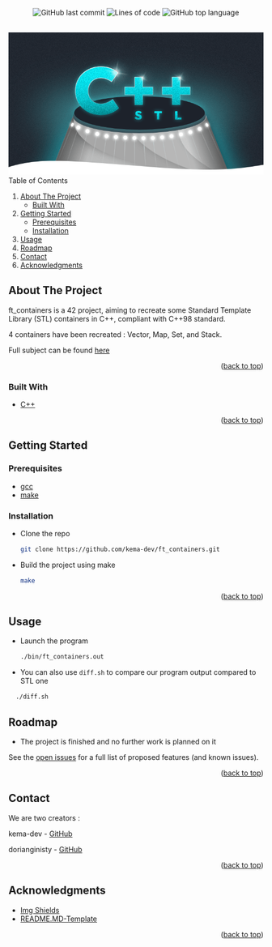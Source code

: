 <div id="top"></div>
<p align=center>
  <img alt="GitHub last commit" src="https://img.shields.io/github/last-commit/kema-dev/ft_containers">
  <img alt="Lines of code" src="https://img.shields.io/tokei/lines/github/kema-dev/ft_containers">
  <img alt="GitHub top language" src="https://img.shields.io/github/languages/top/kema-dev/ft_containers">
</p>

<!-- PROJECT LOGO -->
<br />
<div align="center">
  <a>
   <img src="assets/CPPSTL.png" alt="CPP STL image">
  </a>
</div>

<!-- TABLE OF CONTENTS -->
  <summary>Table of Contents</summary>
  <ol>
   <li>
    <a href="#about-the-project">About The Project</a>
    <ul>
      <li><a href="#built-with">Built With</a></li>
    </ul>
   </li>
   <li>
    <a href="#getting-started">Getting Started</a>
    <ul>
      <li><a href="#prerequisites">Prerequisites</a></li>
      <li><a href="#installation">Installation</a></li>
    </ul>
   </li>
   <li><a href="#usage">Usage</a></li>
   <li><a href="#roadmap">Roadmap</a></li>
   <li><a href="#contact">Contact</a></li>
   <li><a href="#acknowledgments">Acknowledgments</a></li>
  </ol>

<!-- ABOUT THE PROJECT -->
## About The Project

ft_containers is a 42 project, aiming to recreate some Standard Template Library (STL) containers in C++, compliant with C++98 standard.

4 containers have been recreated : Vector, Map, Set, and Stack.

Full subject can be found <a href="/docs">here</a>

<p align="right">(<a href="#top">back to top</a>)</p>

### Built With

* [C++](https://en.wikipedia.org/wiki/C%2B%2B)

<p align="right">(<a href="#top">back to top</a>)</p>

<!-- GETTING STARTED -->
## Getting Started

### Prerequisites

* [gcc](https://gcc.gnu.org/)
* [make](https://www.gnu.org/software/make/)

### Installation

* Clone the repo

  ```sh
  git clone https://github.com/kema-dev/ft_containers.git
  ```

* Build the project using make

  ```sh
  make
  ```

<p align="right">(<a href="#top">back to top</a>)</p>

<!-- USAGE EXAMPLES -->
## Usage

* Launch the program

  ```sh
  ./bin/ft_containers.out
  ```

* You can also use `diff.sh` to compare our program output compared to STL one

```sh
  ./diff.sh
  ```

<!-- ROADMAP -->
## Roadmap

* The project is finished and no further work is planned on it

See the [open issues](https://github.com/kema-dev/ft_containers/issues) for a full list of proposed features (and known issues).

<p align="right">(<a href="#top">back to top</a>)</p>

<!-- CONTACT -->
## Contact

We are two creators :

kema-dev - [GitHub](https://github.com/kema-dev)

dorianginisty - [GitHub](https://github.com/dorianginisty)

<p align="right">(<a href="#top">back to top</a>)</p>

## Acknowledgments

* [Img Shields](https://shields.io)
* [README.MD-Template](https://github.com/othneildrew/Best-README-Template)

<p align="right">(<a href="#top">back to top</a>)</p>
